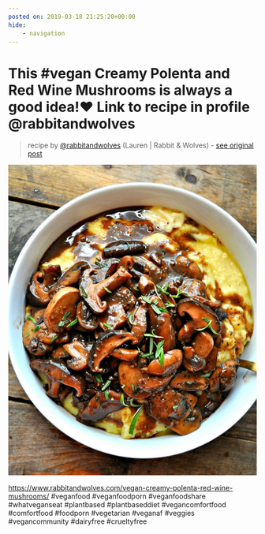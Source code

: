 ```yaml
---
posted on: 2019-03-18 21:25:20+00:00
hide:
    - navigation
---
```


# This #vegan Creamy Polenta and Red Wine Mushrooms is always a good idea!❤️ Link to recipe in profile @rabbitandwolves  

> recipe by [@rabbitandwolves](https://www.instagram.com/rabbitandwolves/) 
(Lauren | Rabbit & Wolves) - [see original post](https://instagram.com/p/BvKidtbAbKb)

![](../img/rabbitandwolves_18-03-2019_2103.png)

https://www.rabbitandwolves.com/vegan-creamy-polenta-red-wine-mushrooms/
\#veganfood \#veganfoodporn \#veganfoodshare \#whatveganseat \#plantbased \#plantbaseddiet \#vegancomfortfood \#comfortfood \#foodporn \#vegetarian \#veganaf \#veggies \#vegancommunity \#dairyfree \#crueltyfree 